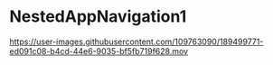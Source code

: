 # NestedAppNavigation1



https://user-images.githubusercontent.com/109763090/189499771-ed091c08-b4cd-44e6-9035-bf5fb719f628.mov

